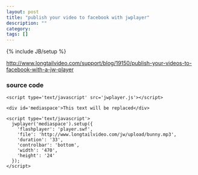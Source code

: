 ```yaml
---
layout: post
title: "publish your video to facebook with jwplayer"
description: ""
category: 
tags: []
---
```

{% include JB/setup %}


http://www.longtailvideo.com/support/blog/19150/publish-your-videos-to-facebook-with-a-jw-player

### source code

	<script type='text/javascript' src='jwplayer.js'></script>
	
	<div id='mediaspace'>This text will be replaced</div>
	
	<script type='text/javascript'>
	  jwplayer('mediaspace').setup({
		'flashplayer': 'player.swf',
		'file': 'http://www.longtailvideo.com/jw/upload/bunny.mp3',
		'duration': '33',
		'controlbar': 'bottom',
		'width': '470',
		'height': '24'
	  });
	</script>
	
	